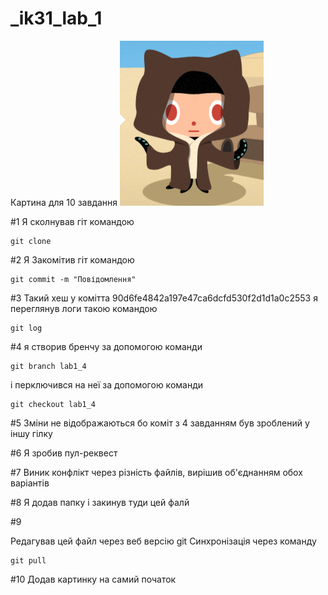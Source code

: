 # _ik31_lab_1
Картина для 10 завдання
![alt text](https://github.com/VladyslavSembai/VladyslavSembai-IK-31/blob/main/lab1/img.png)

#1
Я сколнував гіт командою 
```Shell script
git clone
```
#2
Я Закомітив гіт командою 
```Shell script
git commit -m "Повідомлення"
```
#3
Такий хеш у комітта 90d6fe4842a197e47ca6dcfd530f2d1d1a0c2553
я переглянув логи такою командою 
````Shell script
git log
````
#4 
я створив бренчу за допомогою команди 
````Shell script
git branch lab1_4
````
і перключився на неї за допомогою команди 
```Shell script
git checkout lab1_4
```
#5
Зміни не відображаються бо коміт з 4 
завданням був зроблений у іншу гілку

#6
Я зробив пул-реквест

#7
Виник конфлікт через різність файлів, вирішив 
об'єднанням обох варіантів

#8
Я додав папку і закинув туди цей фалй

#9 

Редагував цей файл через веб версію git
Синхронізація через команду
```Shell script
git pull
```

#10
Додав картинку на самий початок
